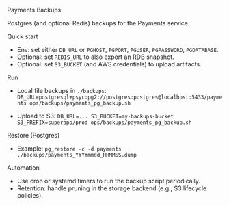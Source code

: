 Payments Backups

Postgres (and optional Redis) backups for the Payments service.

Quick start
- Env: set either `DB_URL` or `PGHOST`, `PGPORT`, `PGUSER`, `PGPASSWORD`, `PGDATABASE`.
- Optional: set `REDIS_URL` to also export an RDB snapshot.
- Optional: set `S3_BUCKET` (and AWS credentials) to upload artifacts.

Run
- Local file backups in `./backups`:
  `DB_URL=postgresql+psycopg2://postgres:postgres@localhost:5433/payments ops/backups/payments_pg_backup.sh`

- Upload to S3:
  `DB_URL=... S3_BUCKET=my-backups-bucket S3_PREFIX=superapp/prod ops/backups/payments_pg_backup.sh`

Restore (Postgres)
- Example:
  `pg_restore -c -d payments ./backups/payments_YYYYmmdd_HHMMSS.dump`

Automation
- Use cron or systemd timers to run the backup script periodically.
- Retention: handle pruning in the storage backend (e.g., S3 lifecycle policies).

